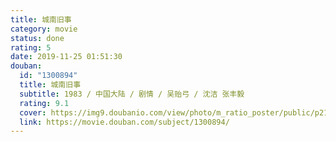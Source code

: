 ```yaml
---
title: 城南旧事
category: movie
status: done
rating: 5
date: 2019-11-25 01:51:30
douban:
  id: "1300894"
  title: 城南旧事
  subtitle: 1983 / 中国大陆 / 剧情 / 吴贻弓 / 沈洁 张丰毅
  rating: 9.1
  cover: https://img9.doubanio.com/view/photo/m_ratio_poster/public/p2178268394.jpg
  link: https://movie.douban.com/subject/1300894/
---
```


